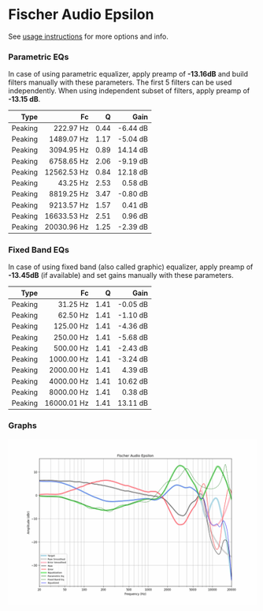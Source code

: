 # Fischer Audio Epsilon
See [usage instructions](https://github.com/jaakkopasanen/AutoEq#usage) for more options and info.

### Parametric EQs
In case of using parametric equalizer, apply preamp of **-13.16dB** and build filters manually
with these parameters. The first 5 filters can be used independently.
When using independent subset of filters, apply preamp of **-13.15 dB**.

| Type    | Fc          |    Q | Gain     |
|--------:|------------:|-----:|---------:|
| Peaking | 222.97 Hz   | 0.44 | -6.44 dB |
| Peaking | 1489.07 Hz  | 1.17 | -5.04 dB |
| Peaking | 3094.95 Hz  | 0.89 | 14.14 dB |
| Peaking | 6758.65 Hz  | 2.06 | -9.19 dB |
| Peaking | 12562.53 Hz | 0.84 | 12.18 dB |
| Peaking | 43.25 Hz    | 2.53 | 0.58 dB  |
| Peaking | 8819.25 Hz  | 3.47 | -0.80 dB |
| Peaking | 9213.57 Hz  | 1.57 | 0.41 dB  |
| Peaking | 16633.53 Hz | 2.51 | 0.96 dB  |
| Peaking | 20030.96 Hz | 1.25 | -2.39 dB |

### Fixed Band EQs
In case of using fixed band (also called graphic) equalizer, apply preamp of **-13.45dB**
(if available) and set gains manually with these parameters.

| Type    | Fc          |    Q | Gain     |
|--------:|------------:|-----:|---------:|
| Peaking | 31.25 Hz    | 1.41 | -0.05 dB |
| Peaking | 62.50 Hz    | 1.41 | -1.10 dB |
| Peaking | 125.00 Hz   | 1.41 | -4.36 dB |
| Peaking | 250.00 Hz   | 1.41 | -5.68 dB |
| Peaking | 500.00 Hz   | 1.41 | -2.43 dB |
| Peaking | 1000.00 Hz  | 1.41 | -3.24 dB |
| Peaking | 2000.00 Hz  | 1.41 | 4.39 dB  |
| Peaking | 4000.00 Hz  | 1.41 | 10.62 dB |
| Peaking | 8000.00 Hz  | 1.41 | 0.38 dB  |
| Peaking | 16000.01 Hz | 1.41 | 13.11 dB |

### Graphs
![](./Fischer%20Audio%20Epsilon.png)